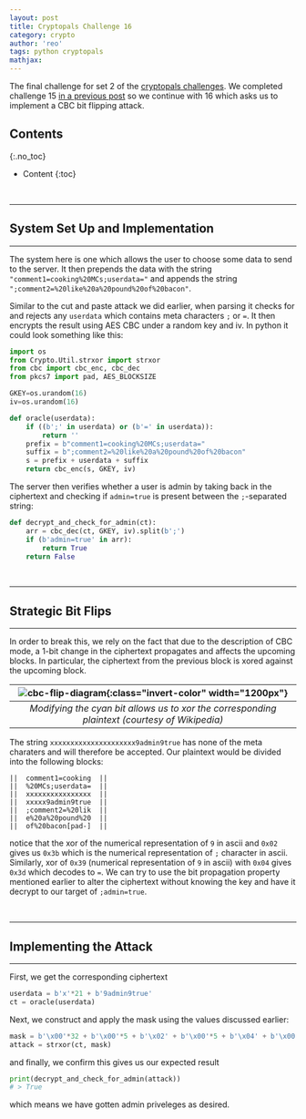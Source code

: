 ```yaml
---
layout: post
title: Cryptopals Challenge 16
category: crypto
author: 'reo'
tags: python cryptopals
mathjax: 
---
```


The final challenge for set 2 of the [cryptopals challenges](https://cryptopals.com/).
We completed challenge 15 [in a previous post](/crypto/2020/08/13/14-crypals-challenge.html) so we continue with 16
which asks us to implement a CBC bit flipping attack.

## Contents
{:.no_toc}

* Content
{:toc}

<br>

***

## System Set Up and Implementation

***

The system here is one which allows the user to choose some data to send to the server.
It then prepends the data with the string `"comment1=cooking%20MCs;userdata="`
and appends the string `";comment2=%20like%20a%20pound%20of%20bacon"`.

Similar to the cut and paste attack
we did earlier, when parsing it checks for and rejects any `userdata` which
contains meta characters `;` or `=`.
It then encrypts the result using AES CBC under a random key and iv.
In python it could look something like this:

```python
import os
from Crypto.Util.strxor import strxor
from cbc import cbc_enc, cbc_dec
from pkcs7 import pad, AES_BLOCKSIZE

GKEY=os.urandom(16)
iv=os.urandom(16)

def oracle(userdata):
    if ((b';' in userdata) or (b'=' in userdata)):
        return ''
    prefix = b"comment1=cooking%20MCs;userdata="
    suffix = b";comment2=%20like%20a%20pound%20of%20bacon"
    s = prefix + userdata + suffix
    return cbc_enc(s, GKEY, iv)
```

The server then verifies whether a user is admin by taking back in the ciphertext
and checking if `admin=true` is present between the `;`-separated string:

```python
def decrypt_and_check_for_admin(ct):
    arr = cbc_dec(ct, GKEY, iv).split(b';')
    if (b'admin=true' in arr):
        return True
    return False
```

<br>

***

## Strategic Bit Flips

***

In order to break this, we rely on the fact that due to the description of CBC mode,
a 1-bit change in the ciphertext propagates and affects the upcoming blocks.
In particular, the ciphertext from the previous block is xored against the upcoming block.

|![cbc-flip-diagram](https://i.stack.imgur.com/bOu8Q.png){:class="invert-color" width="1200px"}|
|:--:|
| *Modifying the cyan bit allows us to xor the corresponding plaintext (courtesy of Wikipedia)* |

The string `xxxxxxxxxxxxxxxxxxxxx9admin9true` has none of the meta charaters and will
therefore be accepted. Our plaintext would be divided into the following blocks:

```
||  comment1=cooking  ||
||  %20MCs;userdata=  ||
||  xxxxxxxxxxxxxxxx  ||
||  xxxxx9admin9true  ||
||  ;comment2=%20lik  ||
||  e%20a%20pound%20  ||
||  of%20bacon[pad-]  ||
```

notice that the xor of the numerical representation of `9` in ascii and `0x02` gives us `0x3b`
which is the numerical representation of `;` character in ascii. Similarly, xor of `0x39`
(numerical representation of `9` in ascii) with `0x04` gives `0x3d` which decodes to `=`.
We can try to use the bit propagation property mentioned earlier to alter the ciphertext
without knowing the key and have it decrypt to our target of `;admin=true`.

<br>

***

## Implementing the Attack

***

First, we get the corresponding ciphertext

```python
userdata = b'x'*21 + b'9admin9true'
ct = oracle(userdata)
```

Next, we construct and apply the mask using the values discussed earlier:

```python
mask = b'\x00'*32 + b'\x00'*5 + b'\x02' + b'\x00'*5 + b'\x04' + b'\x00'*52 + b'\x00'*16
attack = strxor(ct, mask)
```

and finally, we confirm this gives us our expected result

```python
print(decrypt_and_check_for_admin(attack))
# > True
```

which means we have gotten admin priveleges as desired.
